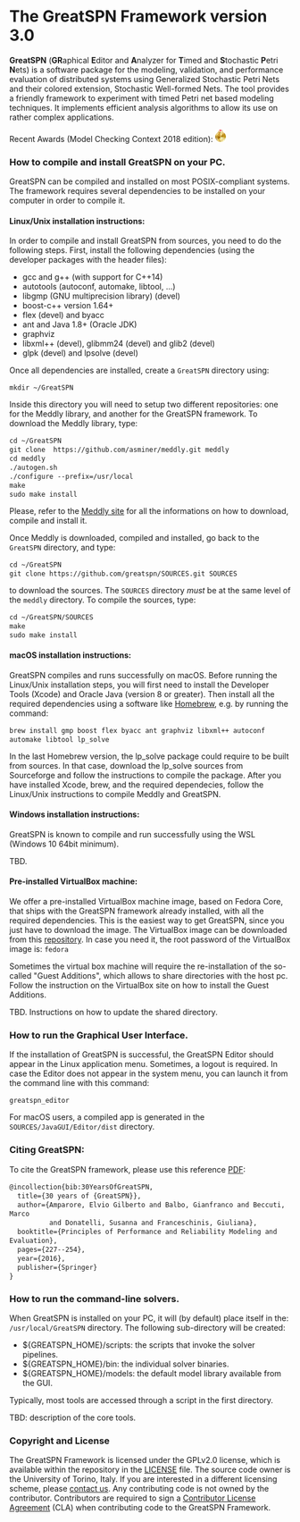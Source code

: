 
# The GreatSPN Framework version 3.0

**GreatSPN** (**GR**aphical **E**ditor and **A**nalyzer for **T**imed and **S**tochastic **P**etri **N**ets) 
is a software package for the modeling, validation, and performance evaluation of distributed systems 
using Generalized Stochastic Petri Nets and their colored extension, Stochastic Well-formed Nets. 
The tool provides a friendly framework to experiment with timed Petri net based modeling techniques. 
It implements efficient analysis algorithms to allow its use on rather complex applications.

Recent Awards (Model Checking Context 2018 edition):
![MCC2018 Award StateSpace Gold](/contrib/gold-StateSpace-2018.png)


### How to compile and install GreatSPN on your PC.

GreatSPN can be compiled and installed on most POSIX-compliant systems.
The framework requires several dependencies to be installed on your computer
in order to compile it. 

#### Linux/Unix installation instructions:

In order to compile and install GreatSPN from sources, you need to do the following steps.
First, install the following dependencies (using the developer packages with the header files):
 * gcc and g++ (with support for C++14)
 * autotools (autoconf, automake, libtool, ...)
 * libgmp (GNU multiprecision library) (devel)
 * boost-c++ version 1.64+
 * flex (devel) and byacc
 * ant and Java 1.8+ (Oracle JDK)
 * graphviz
 * libxml++ (devel), glibmm24 (devel) and glib2 (devel)
 * glpk (devel) and lpsolve (devel)

Once all dependencies are installed, create a `GreatSPN` directory using:
```
mkdir ~/GreatSPN
```
Inside this directory you will need to setup two different repositories: 
one for the Meddly library, and another for the GreatSPN framework.
To download the Meddly library, type:
```
cd ~/GreatSPN
git clone  https://github.com/asminer/meddly.git meddly
cd meddly
./autogen.sh
./configure --prefix=/usr/local
make
sudo make install
```
Please, refer to the [Meddly site](https://github.com/asminer/meddly) for all the
informations on how to download, compile and install it.

Once Meddly is downloaded, compiled and installed, go back to the `GreatSPN`
directory, and type:
```
cd ~/GreatSPN
git clone https://github.com/greatspn/SOURCES.git SOURCES
```
to download the sources. The `SOURCES` directory *must* be at the same level of the `meddly` directory.
To compile the sources, type:
```
cd ~/GreatSPN/SOURCES
make
sudo make install
```


#### macOS installation instructions:

GreatSPN compiles and runs successfully on macOS. 
Before running the Linux/Unix installation steps, you will first need to install the Developer Tools (Xcode)
and Oracle Java (version 8 or greater).
Then install all the required dependencies using a software like [Homebrew](https://brew.sh/), e.g. 
by running the command:
```
brew install gmp boost flex byacc ant graphviz libxml++ autoconf automake libtool lp_solve
```
In the last Homebrew version, the lp_solve package could require to be built from sources.
In that case, download the lp_solve sources from Sourceforge and follow the instructions
to compile the package.
After you have installed Xcode, brew, and the required dependecies, follow
the Linux/Unix instructions to compile Meddly and GreatSPN.


#### Windows installation instructions:

GreatSPN is known to compile and run successfully using the WSL (Windows 10 64bit minimum).

TBD.

#### Pre-installed VirtualBox machine:

We offer a pre-installed VirtualBox machine image, based on Fedora Core, that ships with
the GreatSPN framework already installed, with all the required dependencies.
This is the easiest way to get GreatSPN, since you just have to download the image.
The VirtualBox image can be downloaded from this [repository](www.di.unito.it/~greatspn/VBox/).
In case you need it, the root password of the VirtualBox image is: `fedora`

Sometimes the virtual box machine will require the re-installation of
the so-called "Guest Additions", which allows to share directories with the host pc.
Follow the instruction on the VirtualBox site on how to install the Guest Additions.



TBD. Instructions on how to update the shared directory.





### How to run the Graphical User Interface.

If the installation of GreatSPN is successful, the GreatSPN Editor should appear
in the Linux application menu. Sometimes, a logout is required.
In case the Editor does not appear in the system menu, you can launch it from the command line
with this command:
```
greatspn_editor
```
For macOS users, a compiled app is generated in the `SOURCES/JavaGUI/Editor/dist` directory.




### Citing GreatSPN:

To cite the GreatSPN framework, please use this reference [PDF](https://iris.unito.it/retrieve/handle/2318/1624717/295450/Amparore-trivedi-chapter.pdf):
```
@incollection{bib:30YearsOfGreatSPN,
  title={30 years of {GreatSPN}},
  author={Amparore, Elvio Gilberto and Balbo, Gianfranco and Beccuti, Marco 
  	      and Donatelli, Susanna and Franceschinis, Giuliana},
  booktitle={Principles of Performance and Reliability Modeling and Evaluation},
  pages={227--254},
  year={2016},
  publisher={Springer}
}
```



### How to run the command-line solvers.

When GreatSPN is installed on your PC, it will (by default) place itself 
in the: `/usr/local/GreatSPN` directory. The following sub-directory will be created:
 * ${GREATSPN_HOME}/scripts:  the scripts that invoke the solver pipelines.
 * ${GREATSPN_HOME}/bin:  the individual solver binaries.
 * ${GREATSPN_HOME}/models:  the default model library available from the GUI.

Typically, most tools are accessed through a script in the first directory.

TBD: description of the core tools.



### Copyright and License

The GreatSPN Framework is licensed under the GPLv2.0 license, 
which is available within the repository in the [LICENSE](LICENSE) file. 
The source code owner is the University of Torino, Italy.
If you are interested in a different licensing scheme, please [contact us](mailto:greatspn@di.unito.it).
Any contributing code is not owned by the contributor.
Contributors are required to sign a [Contributor License Agreement](CONTRIBUTING) (CLA) 
when contributing code to the GreatSPN Framework.




